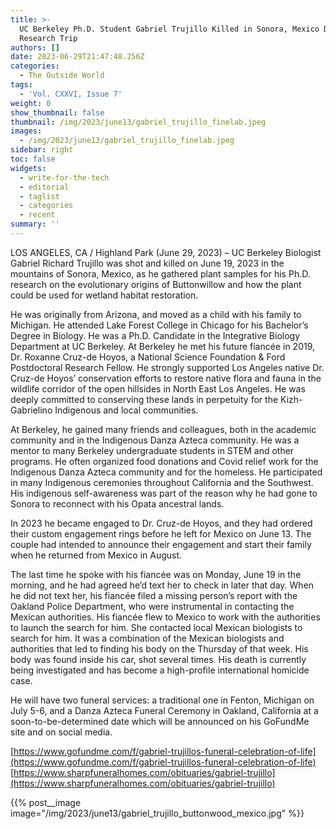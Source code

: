 ```yaml
---
title: >-
  UC Berkeley Ph.D. Student Gabriel Trujillo Killed in Sonora, Mexico During
  Research Trip
authors: []
date: 2023-06-29T21:47:48.256Z
categories:
  - The Outside World
tags:
  - 'Vol. CXXVI, Issue 7'
weight: 0
show_thumbnail: false
thumbnail: /img/2023/june13/gabriel_trujillo_finelab.jpeg
images:
  - /img/2023/june13/gabriel_trujillo_finelab.jpeg
sidebar: right
toc: false
widgets:
  - write-for-the-tech
  - editorial
  - taglist
  - categories
  - recent
summary: ''
---
```


LOS ANGELES, CA / Highland Park (June 29, 2023) – UC Berkeley Biologist Gabriel Richard Trujillo was shot and killed on June 19, 2023 in the mountains of Sonora, Mexico, as he gathered plant samples for his Ph.D. research on the evolutionary origins of Buttonwillow and how the plant could be used for wetland habitat restoration.

He was originally from Arizona, and moved as a child with his family to Michigan. He attended Lake Forest College in Chicago for his Bachelor’s Degree in Biology. He was a Ph.D. Candidate in the Integrative Biology Department at UC Berkeley. At Berkeley he met his future fiancée in 2019, Dr. Roxanne Cruz-de Hoyos, a National Science Foundation & Ford Postdoctoral Research Fellow. He strongly supported Los Angeles native Dr. Cruz-de Hoyos’ conservation efforts to restore native flora and fauna in the wildlife corridor of the open hillsides in North East Los Angeles. He was deeply committed to conserving these lands in perpetuity for the Kizh-Gabrielino Indigenous and local communities.

At Berkeley, he gained many friends and colleagues, both in the academic community and in the Indigenous Danza Azteca community. He was a mentor to many Berkeley undergraduate students in STEM and other programs. He often organized food donations and Covid relief work for the Indigenous Danza Azteca community and for the homeless. He participated in many Indigenous ceremonies throughout California and the Southwest. His indigenous self-awareness was part of the reason why he had gone to Sonora to reconnect with his Opata ancestral lands.

In 2023 he became engaged to Dr. Cruz-de Hoyos, and they had ordered their custom engagement rings before he left for Mexico on June 13. The couple had intended to announce their engagement and start their family when he returned from Mexico in August.

The last time he spoke with his fiancée was on Monday, June 19 in the morning, and he had agreed he’d text her to check in later that day. When he did not text her, his fiancée filed a missing person’s report with the Oakland Police Department, who were instrumental in contacting the Mexican authorities. His fiancée flew to Mexico to work with the authorities to launch the search for him. She contacted local Mexican biologists to search for him. It was a combination of the Mexican biologists and authorities that led to finding his body on the Thursday of that week. His body was found inside his car, shot several times. His death is currently being investigated and has become a high-profile international homicide case.

He will have two funeral services: a traditional one in Fenton, Michigan on July 5-6, and a Danza Azteca Funeral Ceremony in Oakland, California at a soon-to-be-determined date which will be announced on his GoFundMe site and on social media.

[https://www.gofundme.com/f/gabriel-trujillos-funeral-celebration-of-life](https://www.gofundme.com/f/gabriel-trujillos-funeral-celebration-of-life) [https://www.sharpfuneralhomes.com/obituaries/gabriel-trujillo](https://www.sharpfuneralhomes.com/obituaries/gabriel-trujillo)

{{% post__image image="/img/2023/june13/gabriel_trujillo_buttonwood_mexico.jpg" %}}
